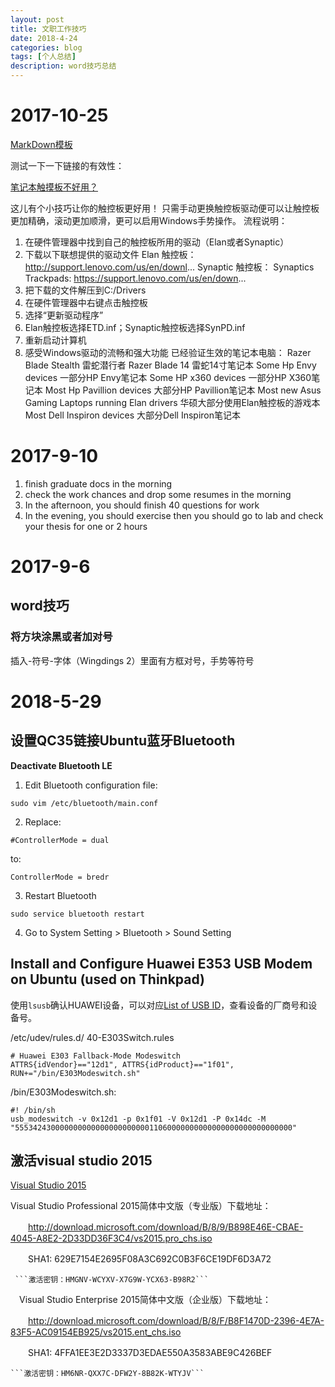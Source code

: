 ```yaml
---
layout: post
title: 文职工作技巧
date: 2018-4-24
categories: blog
tags: [个人总结]
description: word技巧总结
---
```


# 2017-10-25

[MarkDown模板](https://guides.github.com/pdfs/markdown-cheatsheet-online.pdf)

测试一下一下链接的有效性：

[笔记本触摸板不好用？](https://www.youtube.com/watch?v=f2rfwR-IV-c)

这儿有个小技巧让你的触控板更好用！ 只需手动更换触控板驱动便可以让触控板更加精确，滚动更加顺滑，更可以启用Windows手势操作。 流程说明：

1. 在硬件管理器中找到自己的触控板所用的驱动（Elan或者Synaptic）
2. 下载以下联想提供的驱动文件 Elan 触控板： http://support.lenovo.com/us/en/downl... Synaptic 触控板： Synaptics Trackpads: https://support.lenovo.com/us/en/down...
3. 把下载的文件解压到C:/Drivers
4. 在硬件管理器中右键点击触控板
5. 选择“更新驱动程序”
6. Elan触控板选择ETD.inf；Synaptic触控板选择SynPD.inf
7. 重新启动计算机
8. 感受Windows驱动的流畅和强大功能 已经验证生效的笔记本电脑： Razer Blade Stealth 雷蛇潜行者 Razer Blade 14 雷蛇14寸笔记本 Some Hp Envy devices 一部分HP Envy笔记本 Some HP x360 devices 一部分HP X360笔记本 Most Hp Pavillion devices 大部分HP Pavillion笔记本 Most new Asus Gaming Laptops running Elan drivers 华硕大部分使用Elan触控板的游戏本 Most Dell Inspiron devices 大部分Dell Inspiron笔记本

# 2017-9-10

1. finish graduate docs in the morning
2. check the work chances and drop some resumes in the morning
3. In the afternoon, you should finish 40 questions for work
4. In the evening, you should exercise then you should go to lab and check your thesis for one or 2 hours

# 2017-9-6

## word技巧

### 将方块涂黑或者加对号

插入-符号-字体（Wingdings 2）里面有方框对号，手势等符号

# 2018-5-29

## 设置QC35链接Ubuntu蓝牙Bluetooth

**Deactivate Bluetooth LE**

1. Edit Bluetooth configuration file:

```
sudo vim /etc/bluetooth/main.conf
```

2. Replace:

```
#ControllerMode = dual
```

to:

```
ControllerMode = bredr
```

3. Restart Bluetooth

```
sudo service bluetooth restart
```

4. Go to System Setting > Bluetooth > Sound Setting

## Install and Configure Huawei E353 USB Modem on Ubuntu (used on Thinkpad)

使用```lsusb```确认HUAWEI设备，可以对应[List of USB ID](http://www.linux-usb.org/usb.ids)，查看设备的厂商号和设备号。

/etc/udev/rules.d/ 40-E303Switch.rules

```
# Huawei E303 Fallback-Mode Modeswitch
ATTRS{idVendor}=="12d1", ATTRS{idProduct}=="1f01", RUN+="/bin/E303Modeswitch.sh"
```

/bin/E303Modeswitch.sh:

```
#! /bin/sh
usb_modeswitch -v 0x12d1 -p 0x1f01 -V 0x12d1 -P 0x14dc -M "55534243000000000000000000000011060000000000000000000000000000"
```

## 激活visual studio 2015

[Visual Studio 2015](https://www.cnblogs.com/bwlluck/p/5514424.html)

Visual Studio Professional 2015简体中文版（专业版）下载地址：

　　http://download.microsoft.com/download/B/8/9/B898E46E-CBAE-4045-A8E2-2D33DD36F3C4/vs2015.pro_chs.iso

　　SHA1: 629E7154E2695F08A3C692C0B3F6CE19DF6D3A72

     ```激活密钥：HMGNV-WCYXV-X7G9W-YCX63-B98R2```

　Visual Studio Enterprise 2015简体中文版（企业版）下载地址：

　　http://download.microsoft.com/download/B/8/F/B8F1470D-2396-4E7A-83F5-AC09154EB925/vs2015.ent_chs.iso

　　SHA1: 4FFA1EE3E2D3337D3EDAE550A3583ABE9C426BEF

    ```激活密钥：HM6NR-QXX7C-DFW2Y-8B82K-WTYJV```





